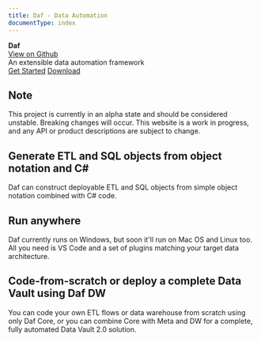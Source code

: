 ```yaml
---
title: Daf - Data Automation
documentType: index
---
```

<style type="text/css">
footer{
  position: relative;
}
</style>

<div class="hero">
  <div class="wrap">
    <div class="text">
      <strong>Daf</strong>
    </div>
    <div class="buttons-unit-small">
      <a class="github-link" href="https://github.com/bjorhn/daf-core">View on Github</a>
    </div>
    <div class="minitext">
    An extensible data automation framework
    </div>
    <div class="buttons-unit">
      <a href="tutorials/intro.md" class="button"><i class="glyphicon glyphicon-send"></i>Get Started</a>
      <a href="https://github.com/bjorhn/daf-core/releases" class="button"><i class="glyphicon glyphicon-download"></i>Download</a>
    </div>
  </div>
</div>
<div class="counter-key-section">
  <div class="container">
    <div class="row">
      <div class="col-md-8 col-md-offset-2 text-center">
        <i class="glyphicon glyphicon-exclamation-sign"></i>
        <section>
          <h2>Note</h5>
          <p class="lead">This project is currently in an alpha state and should be considered unstable. Breaking changes will occur. This website is a work in progress, and any API or product descriptions are subject to change.</p>
        </section>
      </div>
    </div>
  </div>
</div>
<div class="key-section">
  <div class="container">
    <div class="row">
      <div class="col-md-8 col-md-offset-2 text-center">
        <i class="glyphicon glyphicon-grain"></i>
        <section>
          <h2>Generate ETL and SQL objects from object notation and C#</h2>
          <p class="lead">Daf can construct deployable ETL and SQL objects from simple object notation combined with C# code.</p>
        </section>
      </div>
    </div>
  </div>
</div>
<div class="counter-key-section">
  <div class="container">
    <div class="row">
      <div class="col-md-8 col-md-offset-2 text-center">
        <i class="glyphicon glyphicon-transfer"></i>
        <section>
          <h2>Run anywhere</h2>
          <p class="lead">Daf currently runs on Windows, but soon it'll run on Mac OS and Linux too. All you need is VS Code and a set of plugins matching your target data architecture.</p>
        </section>
      </div>
    </div>
  </div>
</div>
<div class="key-section">
  <div class="container content">
    <div class="row">
      <div class="col-md-8 col-md-offset-2 text-center">
        <i class="glyphicon glyphicon-cutlery"></i>
        <section>
          <h2>Code-from-scratch or deploy a complete Data Vault using Daf DW</h2>
          <p class="lead">You can code your own ETL flows or data warehouse from scratch using only Daf Core, or you can combine Core with Meta and DW for a complete, fully automated Data Vault 2.0 solution.</p>
        </section>
      </div>
    </div>
  </div>
</div>